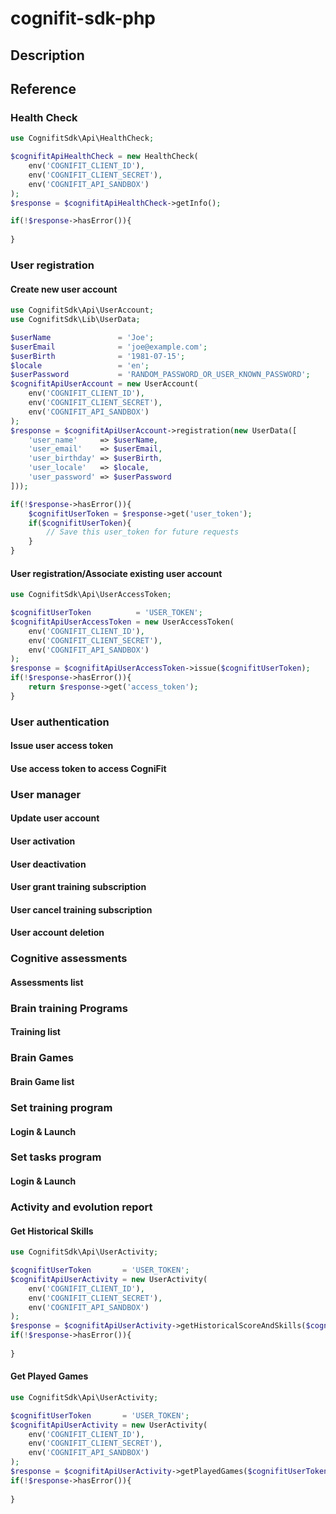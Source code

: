 # cognifit-sdk-php

## Description

## Reference

### Health Check

```PHP
use CognifitSdk\Api\HealthCheck;

$cognifitApiHealthCheck = new HealthCheck(
    env('COGNIFIT_CLIENT_ID'),
    env('COGNIFIT_CLIENT_SECRET'),
    env('COGNIFIT_API_SANDBOX')
);
$response = $cognifitApiHealthCheck->getInfo();

if(!$response->hasError()){
    
}
```

### User registration



#### Create new user account

```PHP
use CognifitSdk\Api\UserAccount;
use CognifitSdk\Lib\UserData;

$userName               = 'Joe';
$userEmail              = 'joe@example.com';
$userBirth              = '1981-07-15';
$locale                 = 'en';
$userPassword           = 'RANDOM_PASSWORD_OR_USER_KNOWN_PASSWORD';
$cognifitApiUserAccount = new UserAccount(
    env('COGNIFIT_CLIENT_ID'),
    env('COGNIFIT_CLIENT_SECRET'),
    env('COGNIFIT_API_SANDBOX')
);
$response = $cognifitApiUserAccount->registration(new UserData([
    'user_name'     => $userName,
    'user_email'    => $userEmail,
    'user_birthday' => $userBirth,
    'user_locale'   => $locale,
    'user_password' => $userPassword 
]));

if(!$response->hasError()){
    $cognifitUserToken = $response->get('user_token');
    if($cognifitUserToken){
        // Save this user_token for future requests 
    }
}
```

#### User registration/Associate existing user account

```PHP
use CognifitSdk\Api\UserAccessToken;

$cognifitUserToken          = 'USER_TOKEN';
$cognifitApiUserAccessToken = new UserAccessToken(
    env('COGNIFIT_CLIENT_ID'),
    env('COGNIFIT_CLIENT_SECRET'),
    env('COGNIFIT_API_SANDBOX')
);
$response = $cognifitApiUserAccessToken->issue($cognifitUserToken);
if(!$response->hasError()){
    return $response->get('access_token');
}
```

### User authentication

#### Issue user access token



#### Use access token to access CogniFit


### User manager

#### Update user account
#### User activation
#### User deactivation
#### User grant training subscription
#### User cancel training subscription
#### User account deletion


### Cognitive assessments

#### Assessments list


### Brain training Programs

#### Training list


### Brain Games
#### Brain Game list


### Set training program
#### Login & Launch


### Set tasks program
#### Login & Launch


### Activity and evolution report
#### Get Historical Skills

```PHP
use CognifitSdk\Api\UserActivity;

$cognifitUserToken       = 'USER_TOKEN';
$cognifitApiUserActivity = new UserActivity(
    env('COGNIFIT_CLIENT_ID'),
    env('COGNIFIT_CLIENT_SECRET'),
    env('COGNIFIT_API_SANDBOX')
);
$response = $cognifitApiUserActivity->getHistoricalScoreAndSkills($cognifitUserToken);
if(!$response->hasError()){
    
}

```

#### Get Played Games

```PHP
use CognifitSdk\Api\UserActivity;

$cognifitUserToken       = 'USER_TOKEN';
$cognifitApiUserActivity = new UserActivity(
    env('COGNIFIT_CLIENT_ID'),
    env('COGNIFIT_CLIENT_SECRET'),
    env('COGNIFIT_API_SANDBOX')
);
$response = $cognifitApiUserActivity->getPlayedGames($cognifitUserToken);
if(!$response->hasError()){
    
}
```

